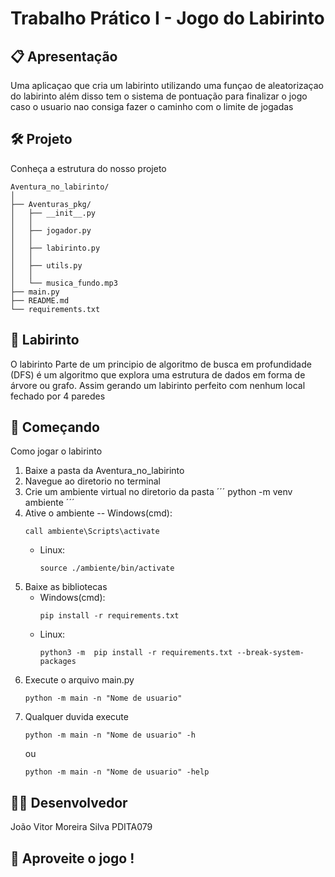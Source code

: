 # Trabalho Prático I - Jogo do Labirinto

## 📋 Apresentação
Uma aplicaçao que cria um labirinto utilizando uma funçao de aleatorizaçao do labirinto além disso tem o sistema de pontuação para finalizar o jogo caso o usuario nao consiga fazer o caminho com o limite de jogadas 

## 🛠️ Projeto
Conheça a estrutura do nosso projeto

```
Aventura_no_labirinto/
│
├── Aventuras_pkg/
│   ├── __init__.py
│   │  
│   ├── jogador.py
│   │
│   ├── labirinto.py
│   │  
│   ├── utils.py    
│   │
│   └── musica_fundo.mp3
├── main.py
├── README.md
└── requirements.txt
```

## 🧠 Labirinto
O labirinto Parte de um principio de algoritmo de busca em profundidade (DFS) é um algoritmo que explora uma estrutura de dados em forma de árvore ou grafo. Assim gerando um labirinto perfeito com nenhum local fechado por 4 paredes 


## 🏁 Começando
Como jogar o labirinto

1. Baixe a pasta da Aventura_no_labirinto
2. Navegue ao diretorio no terminal
3. Crie um ambiente virtual no diretorio da pasta
    ´´´
    python -m venv ambiente
    ´´´
4. Ative o ambiente
    -- Windows(cmd):
      ```
      call ambiente\Scripts\activate
      ```
   - Linux:
      ```
      source ./ambiente/bin/activate
      ```
5. Baixe as bibliotecas 
   - Windows(cmd):
      ```
      pip install -r requirements.txt
      ```
   - Linux:
      ```
      python3 -m  pip install -r requirements.txt --break-system-packages
      ```
6. Execute o arquivo main.py
    ```
    python -m main -n "Nome de usuario"
    ```
7. Qualquer duvida execute
    ```
    python -m main -n "Nome de usuario" -h
    ```
    ou
    ```
    python -m main -n "Nome de usuario" -help
    ```


## 👨‍💻 Desenvolvedor
João Vitor Moreira Silva
PDITA079    

## 🙏 Aproveite o jogo !
